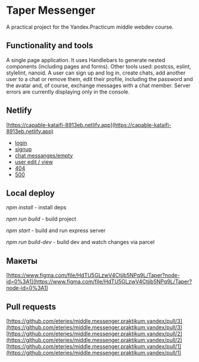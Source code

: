 # Taper Messenger

A practical project for the Yandex.Practicum middle webdev course.

## Functionality and tools

A single page application. It uses Handlebars to generate nested components (including pages and forms). Other tools used: postcss, eslint, stylelint, nanoid.
A user can sign up and log in, create chats, add another user to a chat or remove them, edit their profile, including the password and the avatar and, of course, exchange messages with a chat member. Server errors are currently displaying only in the console.

## Netlify

[https://capable-kataifi-8913eb.netlify.app](https://capable-kataifi-8913eb.netlify.app)

* [login](https://capable-kataifi-8913eb.netlify.app/login.html)
* [signup](https://capable-kataifi-8913eb.netlify.app/signup.html)
* [chat messanges/empty](https://capable-kataifi-8913eb.netlify.app/chat.html)
* [user edit / view](https://capable-kataifi-8913eb.netlify.app/user.html)
* [404](https://capable-kataifi-8913eb.netlify.app/404.html)
* [500](https://capable-kataifi-8913eb.netlify.app/500.html)

## Local deploy

*npm install* - install deps

*npm run build* - build project

*npm start* - build and run express server

*npm run build-dev* - build dev and watch changes via parcel

## Макеты

[https://www.figma.com/file/HdTU5GLzwV4Ctjjb5NPq9L/Taper?node-id=0%3A1](https://www.figma.com/file/HdTU5GLzwV4Ctjjb5NPq9L/Taper?node-id=0%3A1)

## Pull requests
[https://github.com/eteries/middle.messenger.praktikum.yandex/pull/3](https://github.com/eteries/middle.messenger.praktikum.yandex/pull/3)
[https://github.com/eteries/middle.messenger.praktikum.yandex/pull/2](https://github.com/eteries/middle.messenger.praktikum.yandex/pull/2)
[https://github.com/eteries/middle.messenger.praktikum.yandex/pull/1](https://github.com/eteries/middle.messenger.praktikum.yandex/pull/1)



